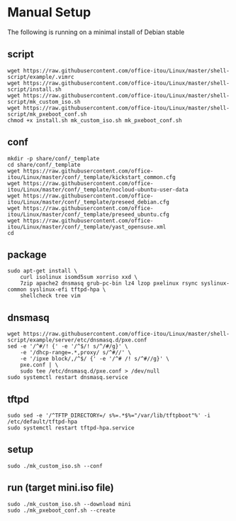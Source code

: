 # **Manual Setup**  
  
The following is running on a minimal install of Debian stable
  
## script  
  
``` bash:
wget https://raw.githubusercontent.com/office-itou/Linux/master/shell-script/example/.vimrc
wget https://raw.githubusercontent.com/office-itou/Linux/master/shell-script/install.sh
wget https://raw.githubusercontent.com/office-itou/Linux/master/shell-script/mk_custom_iso.sh
wget https://raw.githubusercontent.com/office-itou/Linux/master/shell-script/mk_pxeboot_conf.sh
chmod +x install.sh mk_custom_iso.sh mk_pxeboot_conf.sh
```
  
## conf  
  
``` bash:
mkdir -p share/conf/_template
cd share/conf/_template
wget https://raw.githubusercontent.com/office-itou/Linux/master/conf/_template/kickstart_common.cfg
wget https://raw.githubusercontent.com/office-itou/Linux/master/conf/_template/nocloud-ubuntu-user-data
wget https://raw.githubusercontent.com/office-itou/Linux/master/conf/_template/preseed_debian.cfg
wget https://raw.githubusercontent.com/office-itou/Linux/master/conf/_template/preseed_ubuntu.cfg
wget https://raw.githubusercontent.com/office-itou/Linux/master/conf/_template/yast_opensuse.xml
cd
```
  
## package  
  
``` bash:
sudo apt-get install \
    curl isolinux isomd5sum xorriso xxd \
    7zip apache2 dnsmasq grub-pc-bin lz4 lzop pxelinux rsync syslinux-common syslinux-efi tftpd-hpa \
    shellcheck tree vim
```
  
## dnsmasq  
  
``` bash:
wget https://raw.githubusercontent.com/office-itou/Linux/master/shell-script/example/server/etc/dnsmasq.d/pxe.conf
sed -e '/^#/! {' -e '/^$/! s/^/#/g}' \
    -e '/dhcp-range=.*,proxy/ s/^#//' \
    -e '/ipxe block/,/^$/ {' -e '/^# /! s/^#//g}' \
    pxe.conf | \
    sudo tee /etc/dnsmasq.d/pxe.conf > /dev/null
sudo systemctl restart dnsmasq.service
```
  
## tftpd  
  
``` bash:
sudo sed -e '/^TFTP_DIRECTORY=/ s%=.*$%="/var/lib/tftpboot"%' -i /etc/default/tftpd-hpa
sudo systemctl restart tftpd-hpa.service
```
  
## setup  
  
``` bash:
sudo ./mk_custom_iso.sh --conf
```
  
## run (target mini.iso file)  
  
``` bash:
sudo ./mk_custom_iso.sh --download mini
sudo ./mk_pxeboot_conf.sh --create
```
  
